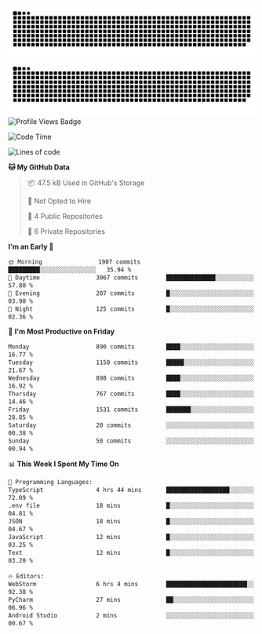 <img src="https://github.com/nielsbaggerman/nielsbaggerman/blob/output/github-contribution-grid-snake.svg#gh-light-mode-only" alt="GitHub Snake Light">
<img src="https://github.com/nielsbaggerman/nielsbaggerman/blob/output/github-contribution-grid-snake-dark.svg#gh-dark-mode-only" alt="GitHub Snake Dark">
<img src="https://komarev.com/ghpvc/?username=nielsbaggerman&amp;label=Profile+Views" alt="Profile Views Badge" />

<!--START_SECTION:waka-->
![Code Time](http://img.shields.io/badge/Code%20Time-2%2C153%20hrs%2051%20mins-blue)

![Lines of code](https://img.shields.io/badge/From%20Hello%20World%20I%27ve%20Written-7.6%20million%20lines%20of%20code-blue)

**🐱 My GitHub Data** 

> 📦 47.5 kB Used in GitHub's Storage 
 > 
> 🚫 Not Opted to Hire
 > 
> 📜 4 Public Repositories 
 > 
> 🔑 6 Private Repositories 
 > 
**I'm an Early 🐤** 

```text
🌞 Morning                1907 commits        █████████░░░░░░░░░░░░░░░░   35.94 % 
🌆 Daytime                3067 commits        ██████████████░░░░░░░░░░░   57.80 % 
🌃 Evening                207 commits         █░░░░░░░░░░░░░░░░░░░░░░░░   03.90 % 
🌙 Night                  125 commits         █░░░░░░░░░░░░░░░░░░░░░░░░   02.36 % 
```
📅 **I'm Most Productive on Friday** 

```text
Monday                   890 commits         ████░░░░░░░░░░░░░░░░░░░░░   16.77 % 
Tuesday                  1150 commits        █████░░░░░░░░░░░░░░░░░░░░   21.67 % 
Wednesday                898 commits         ████░░░░░░░░░░░░░░░░░░░░░   16.92 % 
Thursday                 767 commits         ████░░░░░░░░░░░░░░░░░░░░░   14.46 % 
Friday                   1531 commits        ███████░░░░░░░░░░░░░░░░░░   28.85 % 
Saturday                 20 commits          ░░░░░░░░░░░░░░░░░░░░░░░░░   00.38 % 
Sunday                   50 commits          ░░░░░░░░░░░░░░░░░░░░░░░░░   00.94 % 
```


📊 **This Week I Spent My Time On** 

```text
💬 Programming Languages: 
TypeScript               4 hrs 44 mins       ██████████████████░░░░░░░   72.09 % 
.env file                18 mins             █░░░░░░░░░░░░░░░░░░░░░░░░   04.81 % 
JSON                     18 mins             █░░░░░░░░░░░░░░░░░░░░░░░░   04.67 % 
JavaScript               12 mins             █░░░░░░░░░░░░░░░░░░░░░░░░   03.25 % 
Text                     12 mins             █░░░░░░░░░░░░░░░░░░░░░░░░   03.20 % 

🔥 Editors: 
WebStorm                 6 hrs 4 mins        ███████████████████████░░   92.38 % 
PyCharm                  27 mins             ██░░░░░░░░░░░░░░░░░░░░░░░   06.96 % 
Android Studio           2 mins              ░░░░░░░░░░░░░░░░░░░░░░░░░   00.67 % 
```


<!--END_SECTION:waka-->
